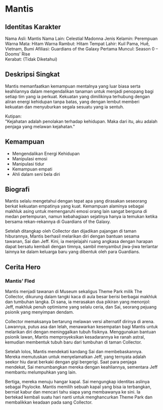 # Mantis

## Identitas Karakter

Nama Asli: Mantis
Nama Lain: Celestial Madonna
Jenis Kelamin: Perempuan
Warna Mata: Hitam
Warna Rambut: Hitam
Tempat Lahir: Kuil Pama, Huế, Vietnam, Bumi 
Afiliasi: Guardians of the Galaxy
Pertama Muncul: Season 0 – Dooms’ Rise  
Kerabat: (Tidak Diketahui)

## Deskripsi Singkat

Mantis memanfaatkan kemampuan mentalnya yang luar biasa serta keahliannya dalam mengendalikan tanaman untuk menjadi penopang bagi setiap tim yang ia perkuat. Kekuatan yang dimilikinya terhubung dengan aliran energi kehidupan tanpa batas, yang dengan lembut memberi kekuatan dan menyuburkan segala sesuatu yang ia sentuh.

Kutipan:  
"Kejahatan adalah penolakan terhadap kehidupan. Maka dari itu, aku adalah penjaga yang melawan kejahatan."

## Kemampuan

- Mengendalikan Energi Kehidupan
- Manipulasi emosi
- Manipulasi tidur
- Kemampuan empati
- Ahli dalam seni bela diri

## Biografi 

Mantis selalu mengetahui dengan tepat apa yang dirasakan seseorang berkat kekuatan empatinya yang kuat. Kemampuan alaminya sebagai makhluk asing untuk memengaruhi emosi orang lain sangat berguna di medan pertempuran, namun kebahagiaan sejatinya hanya ia temukan ketika bersama rekan-rekannya di Guardians of the Galaxy.

Setelah ditangkap oleh Collector dan dijadikan pajangan di taman hiburannya, Mantis berhasil melarikan diri dengan bantuan sesama tawanan, Sai dan Jeff. Kini, ia menjelajahi ruang angkasa dengan harapan dapat bersatu kembali dengan timnya, sambil menyambut jiwa-jiwa terlantar lainnya ke dalam keluarga baru yang dibentuk oleh para Guardians.

## Cerita Hero 

### Mantis’ Fled
Mantis menjadi tawanan di Museum sekaligus Theme Park milik The Collector, dikurung dalam tangki kaca di aula besar berisi berbagai makhluk dan tumbuhan langka. Di sana, ia merasakan dua pikiran yang menonjol: Jeff, makhluk penuh optimisme yang selalu ceria, dan Sai, seorang pejuang psionik yang menyimpan dendam.

Collector memaksanya bertarung melawan versi alternatif dirinya di arena. Lawannya, putus asa dan lelah, menawarkan kesempatan bagi Mantis untuk melarikan diri dengan meninggalkan tubuh fisiknya. Menggunakan bantuan psionik lawan, Mantis memproyeksikan kesadarannya ke ranah astral, kemudian membentuk tubuh baru dari tumbuhan di taman Collector.

Setelah lolos, Mantis mendekati kandang Sai dan membebaskannya. Mereka memutuskan untuk menyelamatkan Jeff, yang ternyata adalah seekor hiu darat berkaki dengan gigi bergerigi. Saat para penjaga mendekat, Sai menumbangkan mereka dengan keahliannya, sementara Jeff membantu melumpuhkan yang lain.

Bertiga, mereka menuju hangar kapal. Sai mengungkap identitas aslinya sebagai Psylocke. Mantis memilih sebuah kapal yang bisa ia terbangkan, berniat kabur dan mencari tahu siapa yang membawanya ke sini. Ia bertekad kembali suatu hari nanti untuk menghancurkan Theme Park dan membalikkan keadaan pada sang Collector.